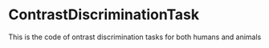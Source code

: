 # ContrastDiscriminationTask
This is the code of ontrast discrimination tasks for both humans and animals
